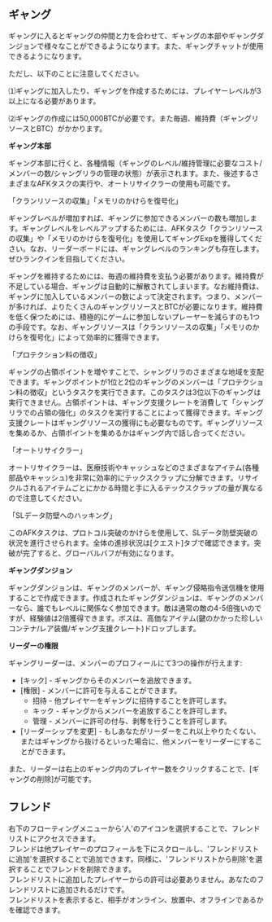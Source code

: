 ## ギャング
ギャングに入るとギャングの仲間と力を合わせて、ギャングの本部やギャングダンジョンで様々なことができるようになります。また、ギャングチャットが使用できるようになります。

ただし、以下のことに注意してください。

⑴ギャングに加入したり、ギャングを作成するためには、プレイヤーレベルが3以上になる必要があります。

⑵ギャングの作成には50,000BTCが必要です。また毎週、維持費（ギャングリソースとBTC）がかかります。

**ギャング本部**

ギャング本部に行くと、各種情報（ギャングのレベル/維持管理に必要なコスト/メンバーの数/シャングリラの管理の状態）が表示されます。また、後述するさまざまなAFKタスクの実行や、オートリサイクラーの使用も可能です。

「クランリソースの収集」「メモリのかけらを復号化」

ギャングレベルが増加すれば、ギャングに参加できるメンバーの数も増加します。ギャングレベルをレベルアップするためには、AFKタスク「クランリソースの収集」や「メモリのかけらを復号化」を使用してギャングExpを獲得してください。なお、リーダーボードには、ギャングレベルのランキングも存在します。ぜひランクインを目指してください。

ギャングを維持するためには、毎週の維持費を支払う必要があります。維持費が不足している場合、ギャングは自動的に解散されてしまいます。なお維持費は、ギャングに加入しているメンバーの数によって決定されます。つまり、メンバーが多ければ、よりたくさんのギャングリソースとBTCが必要になります。維持費を低く保つためには、積極的にゲームに参加しないプレーヤーを減らすのも1つの手段です。なお、ギャングリソースは「クランリソースの収集」「メモリのかけらを復号化」によって効率的に獲得できます。

「プロテクション料の徴収」

ギャングの占領ポイントを増やすことで、シャングリラのさまざまな地域を支配できます。ギャングポイントが1位と2位のギャングのメンバーは「プロテクション料の徴収」というタスクを実行できます。このタスクは3位以下のギャングは実行できません。占領ポイントは、ギャング支援クレートを消費して「シャングリラでの占領の強化」のタスクを実行することによって獲得できます。ギャング支援クレートはギャングリソースの獲得にも必要なものです。ギャングリソースを集めるか、占領ポイントを集めるかはギャング内で話し合ってください。

「オートリサイクラー」

オートリサイクラーは、医療技術やキャッシュなどのさまざまなアイテム(各種部品やキャッシュ)を非常に効率的にテックスクラップに分解できます。リサイクルされるアイテムごとにかかる時間と手に入るテックスクラップの量が異なるので注意してください。

「SLデータ防壁へのハッキング」

このAFKタスクは、プロトコル突破のかけらを使用して、SLデータ防壁突破の状況を進行させられます。全体の進捗状況は[クエスト]タブで確認できます。突破が完了すると、グローバルバフが有効になります。

**ギャングダンジョン**

ギャングダンジョンは、ギャングのメンバーが、ギャング侵略指令送信機を使用することで作成できます。作成されたギャングダンジョンは、ギャングのメンバーなら、誰でもレベルに関係なく参加できます。敵は通常の敵の4-5倍強いのですが、経験値は2倍獲得できます。ボスは、高価なアイテム(鍵のかかった珍しいコンテナ/レア装備/ギャング支援クレート)ドロップします。

**リーダーの権限**

ギャングリーダーは、メンバーのプロフィールにて3つの操作が行えます:
 - [キック] - ギャングからそのメンバーを追放できます。
 - [権限] - メンバーに許可を与えることができます。
   - 招待 - 他プレイヤーをギャングに招待することを許可します。
   - キック - ギャングからメンバーを追放することを許可します。
   - 管理 - メンバーに許可の付与、剥奪を行うことを許可します。
 - [リーダーシップを変更] - もしあなたがリーダーをこれ以上やりたくない、またはギャングから抜けるといった場合に、他メンバーをリーダーにすることができます。

また、リーダーは右上のギャング内のプレイヤー数をクリックすることで、[ギャングの削除]が可能です。


## フレンド
右下のフローティングメニューから'人'のアイコンを選択することで、フレンドリストにアクセスできます。  
フレンドは他プレイヤーのプロフィールを下にスクロールし、'フレンドリストに追加'を選択することで追加できます。同様に、'フレンドリストから削除'を選択することでフレンドを削除できます。  
フレンドリストに追加したプレイヤーからの許可は必要ありません。あなたのフレンドリストに追加されるだけです。  
フレンドリストを表示すると、相手がオンライン、放置中、オフラインであるかを確認できます。
